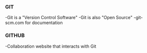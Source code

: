### GIT

-Git is a "Version Control Software"
-Git is also "Open Source"
-git-scm.com for documentation

### GITHUB 

-Collaboration website that interacts with Git





